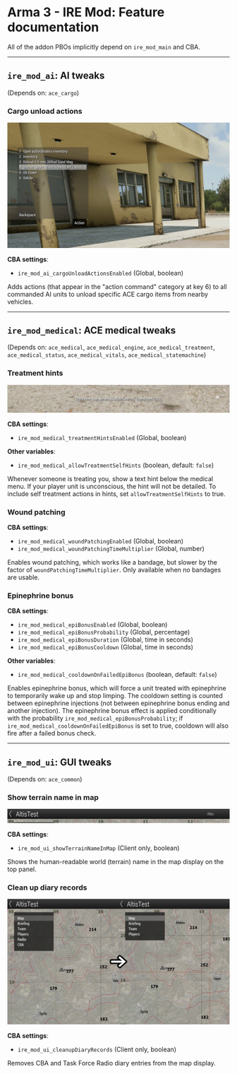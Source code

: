 Arma 3 - IRE Mod: Feature documentation
=======================================

All of the addon PBOs implicitly depend on `ire_mod_main` and CBA.

---

`ire_mod_ai`: AI tweaks
-----------------------
(Depends on: `ace_cargo`)

### Cargo unload actions

![](./screenshots/ai_cargo-unload-actions.jpg)

**CBA settings**:
- `ire_mod_ai_cargoUnloadActionsEnabled` (Global, boolean)

Adds actions (that appear in the "action command" category at key 6) to all
commanded AI units to unload specific ACE cargo items from nearby vehicles.

---

`ire_mod_medical`: ACE medical tweaks
-------------------------------------
(Depends on: `ace_medical`, `ace_medical_engine`, `ace_medical_treatment`,
 `ace_medical_status`, `ace_medical_vitals`, `ace_medical_statemachine`)

### Treatment hints

![](./screenshots/medical_treatment-hints.jpg)

**CBA settings**:
- `ire_mod_medical_treatmentHintsEnabled` (Global, boolean)

**Other variables**:
- `ire_mod_medical_allowTreatmentSelfHints` (boolean, default: `false`)

Whenever someone is treating you, show a text hint below the medical menu.
If your player unit is unconscious, the hint will not be detailed.  To include
self treatment actions in hints, set `allowTreatmentSelfHints` to true.

### Wound patching
**CBA settings**:
- `ire_mod_medical_woundPatchingEnabled` (Global, boolean)
- `ire_mod_medical_woundPatchingTimeMultiplier` (Global, number)

Enables wound patching, which works like a bandage, but slower by the factor of
`woundPatchingTimeMultiplier`.  Only available when no bandages are usable.

### Epinephrine bonus
**CBA settings**:
- `ire_mod_medical_epiBonusEnabled` (Global, boolean)
- `ire_mod_medical_epiBonusProbability` (Global, percentage)
- `ire_mod_medical_epiBonusDuration` (Global, time in seconds)
- `ire_mod_medical_epiBonusCooldown` (Global, time in seconds)

**Other variables**:
- `ire_mod_medical_cooldownOnFailedEpiBonus` (boolean, default: `false`)

Enables epinephrine bonus, which will force a unit treated with epinephrine to
temporarily wake up and stop limping.  The cooldown setting is counted between
epinephrine injections (not between epinephrine bonus ending and another
injection).  The epinephrine bonus effect is applied conditionally with the
probability `ire_mod_medical_epiBonusProbability`; if
`ire_mod_medical_cooldownOnFailedEpiBonus` is set to true, cooldown will also
fire after a failed bonus check.

---

`ire_mod_ui`: GUI tweaks
------------------------
(Depends on: `ace_common`)

### Show terrain name in map

![](./screenshots/ui_terrain-name.jpg)

**CBA settings**:
- `ire_mod_ui_showTerrainNameInMap` (Client only, boolean)

Shows the human-readable world (terrain) name in the map display on the top
panel.

### Clean up diary records

![](./screenshots/ui_remove-diary-entries.jpg)

**CBA settings**:
- `ire_mod_ui_cleanupDiaryRecords` (Client only, boolean)

Removes CBA and Task Force Radio diary entries from the map display.
